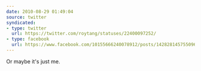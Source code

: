 ```yaml
---
date: 2010-08-29 01:49:04
source: twitter
syndicated:
- type: twitter
  url: https://twitter.com/roytang/statuses/22400097252/
- type: facebook
  url: https://www.facebook.com/10155666240078912/posts/142828145755096
---
```


Or maybe it's just me.